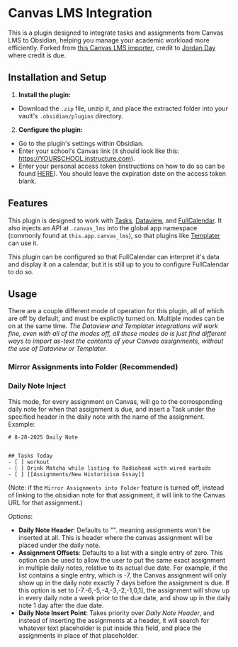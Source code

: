 # Canvas LMS Integration

This is a plugin designed to integrate tasks and assignments from Canvas LMS to Obsidian, helping you manage your academic workload more efficiently. Forked from [this Canvas LMS importer](https://github.com/jordaeday/canvas-task-importer), credit to [Jordan Day](https://github.com/jordaeday) where credit is due.

## Installation and Setup

1. **Install the plugin:**
  - Download the `.zip` file, unzip it, and place the extracted folder into your vault's `.obsidian/plugins` directory.
2. **Configure the plugin:**
  - Go to the plugin's settings within Obsidian.
  - Enter your school's Canvas link (it should look like this: https://YOURSCHOOL.instructure.com).
  - Enter your personal access token (instructions on how to do so can be found [HERE](https://community.canvaslms.com/t5/Student-Guide/How-do-I-manage-API-access-tokens-as-a-student/ta-p/273)). You should leave the expiration date on the access token blank.


## Features
This plugin is designed to work with [Tasks](https://github.com/obsidian-tasks-group/obsidian-tasks), [Dataview](https://github.com/blacksmithgu/obsidian-dataview), and [FullCalendar](https://github.com/obsidian-community/obsidian-full-calendar). It also injects an API at `.canvas_lms` into the global app namespace (commonly found at `this.app.canvas_lms`), so that plugins like [Templater](https://github.com/SilentVoid13/Templater?tab=readme-ov-file) can use it.

This plugin can be configured so that FullCalendar can interpret it's data and display it on a calendar, but it is still up to you to configure FullCalendar to do so.

## Usage

There are a couple different mode of operation for this plugin, all of which are off by default, and must be explictly turned on. Multiple modes can be on at the same time. *The Dataview and Templater integrations will work fine, even with all of the modes off, all these modes do is just find different ways to import as-text the contents of your Canvas assignments, without the use of Dataview or Templater.*

### Mirror Assignments into Folder (Recommended) 

### Daily Note Inject
This mode, for every assignment on Canvas, will go to the corrosponding daily note for when that assignment is due, and insert a Task under the specified header in the daily note with the name of the assignment.
Example:

```
# 8-28-2025 Daily Note


## Tasks Today
- [ ] workout
- [ ] Drink Matcha while listing to Radiohead with wired earbuds
- [ ] [[Assignments/New Historicism Essay]]

```
(Note: if the ``Mirror Assignments into Folder`` feature is turned off, instead of linking to the obsidian note for that assignment, it will link to the Canvas URL for that assignment.)

Options:
- **Daily Note Header**: Defaults to "". meaning assignments won't be inserted at all. This is header where the canvas assignment will be placed under the daily note.
- **Assignment Offsets**: Defaults to a list with a single entry of zero. This option can be used to allow the user to put the same exact assignment in multiple daily notes, relative to its actual due date. For example, if the list contains a single entry, which is -7, the Canvas assignment will only show up in the daily note exactly 7 days before the assignment is due. If this option is set to [-7.-6,-5,-4,-3,-2,-1,0,1], the assignment will show up in every daily note a week prior to the due date, and show up in the daily note 1 day after the due date.
- **Daily Note Insert Point**: Takes priority over *Daily Note Header*, and instead of inserting the assignments at a header, it will search for whatever text placeholder is put inside this field, and place the assignments in place of that placeholder.




